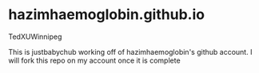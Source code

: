 # hazimhaemoglobin.github.io
TedXUWinnipeg

This is justbabychub working off of hazimhaemoglobin's github account. I will fork this repo on my account once it is complete
